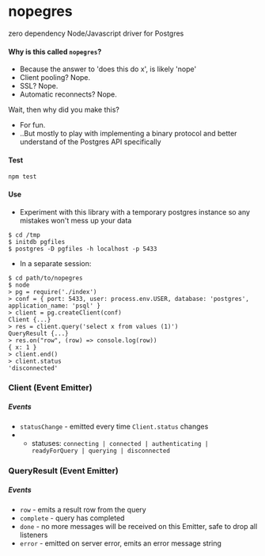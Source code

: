 # nopegres
zero dependency Node/Javascript driver for Postgres


#### Why is this called `nopegres`?
* Because the answer to 'does this do x', is likely 'nope'
* Client pooling? Nope.
* SSL? Nope.
* Automatic reconnects? Nope.


Wait, then why did you make this?
* For fun.
* ..But mostly to play with implementing a binary protocol and better understand of the Postgres API specifically

#### Test
`npm test`

#### Use
* Experiment with this library with a temporary postgres instance so any mistakes won't mess up your data
```
$ cd /tmp
$ initdb pgfiles
$ postgres -D pgfiles -h localhost -p 5433
```

* In a separate session:
```
$ cd path/to/nopegres
$ node
> pg = require('./index')
> conf = { port: 5433, user: process.env.USER, database: 'postgres', application_name: 'psql' }
> client = pg.createClient(conf)
Client {...}
> res = client.query('select x from values (1)')
QueryResult {...}
> res.on("row", (row) => console.log(row))
{ x: 1 }
> client.end()
> client.status
'disconnected'
```

### Client (Event Emitter)
##### Events
* `statusChange` - emitted every time `Client.status` changes
* - statuses: `connecting | connected | authenticating | readyForQuery | querying | disconnected`


### QueryResult (Event Emitter)
##### Events
* `row` - emits a result row from the query
* `complete` - query has completed
* `done` - no more messages will be received on this Emitter, safe to drop all listeners
* `error` - emitted on server error, emits an error message string
